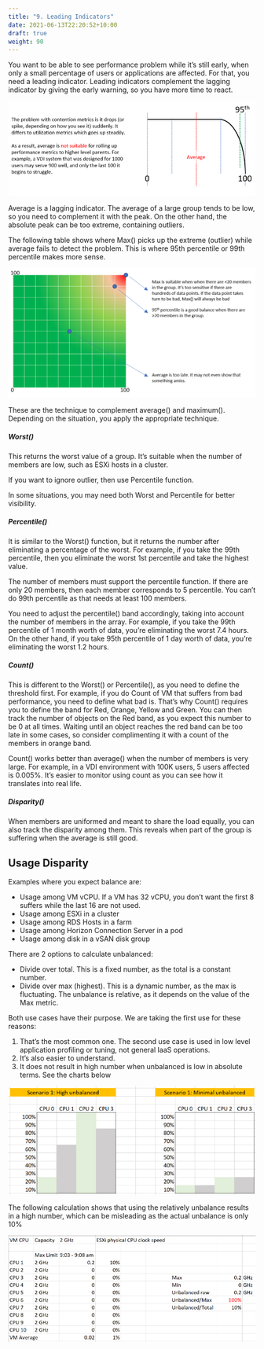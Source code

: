 ```yaml
---
title: "9. Leading Indicators"
date: 2021-06-13T22:20:52+10:00
draft: true
weight: 90
---
```


You want to be able to see performance problem while it’s still early, when only a small percentage of users or applications are affected. For that, you need a leading indicator. Leading indicators complement the lagging indicator by giving the early warning, so you have more time to react.

![](1.2.9-fig-1.png)

Average is a lagging indicator. The average of a large group tends to be low, so you need to complement it with the peak. On the other hand, the absolute peak can be too extreme, containing outliers. 

The following table shows where Max() picks up the extreme (outlier) while average fails to detect the problem. This is where 95th percentile or 99th percentile makes more sense.

![](1.2.9-fig-2.png)

These are the technique to complement average() and maximum(). Depending on the situation, you apply the appropriate technique.

##### Worst()

This returns the worst value of a group. It’s suitable when the number of members are low, such as ESXi hosts in a cluster.

If you want to ignore outlier, then use Percentile function.

In some situations, you may need both Worst and Percentile for better visibility.

##### Percentile()

It is similar to the Worst() function, but it returns the number after eliminating a percentage of the worst. For example, if you take the 99th percentile, then you eliminate the worst 1st percentile and take the highest value.

The number of members must support the percentile function. If there are only 20 members, then each member corresponds to 5 percentile. You can’t do 99th percentile as that needs at least 100 members.

You need to adjust the percentile() band accordingly, taking into account the number of members in the array. For example, if you take the 99th percentile of 1 month worth of data, you’re eliminating the worst 7.4 hours. On the other hand, if you take 95th percentile of 1 day worth of data, you’re eliminating the worst 1.2 hours.

##### Count()

This is different to the Worst() or Percentile(), as you need to define the threshold first. For example, if you do Count of VM that suffers from bad performance, you need to define what bad is. That’s why Count() requires you to define the band for Red, Orange, Yellow and Green. You can then track the number of objects on the Red band, as you expect this number to be 0 at all times. Waiting until an object reaches the red band can be too late in some cases, so consider complimenting it with a count of the members in orange band. 

Count() works better than average() when the number of members is very large. For example, in a VDI environment with 100K users, 5 users affected is 0.005%. It’s easier to monitor using count as you can see how it translates into real life.

##### Disparity()

When members are uniformed and meant to share the load equally, you can also track the disparity among them. This reveals when part of the group is suffering when the average is still good.

## Usage Disparity

Examples where you expect balance are:

- Usage among VM vCPU. If a VM has 32 vCPU, you don’t want the first 8 suffers while the last 16 are not used.
- Usage among ESXi in a cluster
- Usage among RDS Hosts in a farm
- Usage among Horizon Connection Server in a pod
- Usage among disk in a vSAN disk group

There are 2 options to calculate unbalanced:

- Divide over total. This is a fixed number, as the total is a constant number. 
- Divide over max (highest). This is a dynamic number, as the max is fluctuating. The unbalance is relative, as it depends on the value of the Max metric.

Both use cases have their purpose. We are taking the first use for these reasons:

1. That’s the most common one. The second use case is used in low level application profiling or tuning, not general IaaS operations.
1. It’s also easier to understand. 
1. It does not result in high number when unbalanced is low in absolute terms. See the charts below

![](1.2.9-fig-3.png)

The following calculation shows that using the relatively unbalance results in a high number, which can be misleading as the actual unbalance is only 10%

![](1.2.9-fig-4.png)